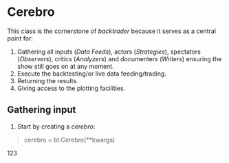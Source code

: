 # Cerebro

This class is the cornerstone of *backtrader* because it serves as a central point for:
1. Gathering all inputs (*Data Feeds*), actors (*Strategies*), spectators (*Observers*), critics (*Analyzers*) and documenters (*Writers*) ensuring the show still goes on at any moment.
2. Execute the backtesting/or live data feeding/trading.
3. Returning the results.
4. Giving access to the plotting facilities.

## Gathering input
1. Start by creating a *cerebro*:

> cerebro = bt.Cerebro(**kwargs)


123